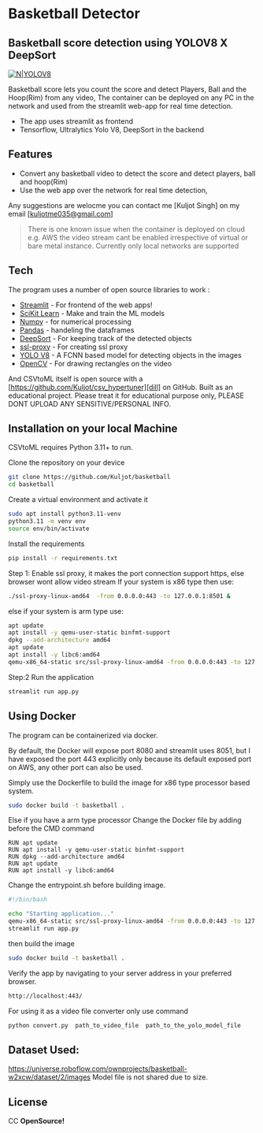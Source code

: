 # Basketball Detector
## Basketball score detection using YOLOV8 X DeepSort

[![N|YOLOV8](https://assets-global.website-files.com/6479eab6eb2ed5e597810e9e/65342ba375a1412e2f259dcc_LinkedIn_Product_Page_YOLOv8-p-800.png)](https://assets-global.website-files.com/6479eab6eb2ed5e597810e9e/65342ba375a1412e2f259dcc_LinkedIn_Product_Page_YOLOv8-p-800.png)

Basketball score lets you count the score and detect Players, Ball and the Hoop(Rim) from any video,
The container can be deployed on any PC in the network and used from the streamlit web-app for real time detection.

- The app uses streamlit as frontend
- Tensorflow, Ultralytics Yolo V8, DeepSort in the backend

## Features

- Convert any basketball video to detect the score and detect players, ball and hoop(Rim)
- Use the web app over the network for real time detection, 

Any suggestions are welocme you can contact me 
 [Kuljot Singh] on my email [kuljotme035@gmail.com]

> There is one known issue when the
> container is deployed on cloud e.g. AWS the
> video stream cant be enabled irrespective of 
> virtual or bare metal instance. 
> Currently only local networks are supported


## Tech

The program uses a number of open source libraries to work :

- [Streamlit](https://www.google.com/url?sa=t&rct=j&q=&esrc=s&source=web&cd=&cad=rja&uact=8&ved=2ahUKEwiKzMaevJuDAxXITWwGHQCFArsQFnoECAYQAQ&url=https%3A%2F%2Fstreamlit.io%2F&usg=AOvVaw0COPYHEMKG9SPXbyFDXyMf&opi=89978449) -  For frontend of the web apps!
- [SciKit Learn](https://www.google.com/url?sa=t&rct=j&q=&esrc=s&source=web&cd=&cad=rja&uact=8&ved=2ahUKEwjY5N2RvJuDAxWybmwGHa7uAksQFnoECAcQAQ&url=https%3A%2F%2Fscikit-learn.org%2F&usg=AOvVaw3pidYsGhglQXGDh_4GMetL&opi=89978449) - Make and train the ML models
- [Numpy](https://www.google.com/url?sa=t&rct=j&q=&esrc=s&source=web&cd=&cad=rja&uact=8&ved=2ahUKEwjw6p75u5uDAxXRTWwGHch4AbQQFnoECAoQAQ&url=https%3A%2F%2Fnumpy.org%2F&usg=AOvVaw3L2i9HVc9ZeynETpNrPxO-&opi=89978449) - for numerical processing
- [Pandas](https://www.google.com/url?sa=t&rct=j&q=&esrc=s&source=web&cd=&cad=rja&uact=8&ved=2ahUKEwiVzuHpu5uDAxU5TWwGHRszBdkQFnoECAUQAQ&url=https%3A%2F%2Fpandas.pydata.org%2F&usg=AOvVaw3cD5ulu4AnZcNusojIyttY&opi=89978449) - handeling the dataframes
- [DeepSort](https://github.com/nwojke/deep_sort) - For keeping track of the detected objects
- [ssl-proxy](https://github.com/suyashkumar/ssl-proxy) - For creating ssl proxy
- [YOLO V8](https://github.com/ultralytics/ultralytics) - A FCNN based model for detecting objects in the images
- [OpenCV](https://opencv.org/) - For drawing rectangles on the video


And CSVtoML itself is open source with a [https://github.com/Kuljot/csv_hypertuner][dill] on GitHub. Built as an educational project. Please treat it for educational purpose only, PLEASE DONT UPLOAD ANY SENSITIVE/PERSONAL INFO.

## Installation on your local Machine

CSVtoML requires Python 3.11+ to run.

Clone the repository on your device
```sh
git clone https://github.com/Kuljot/basketball
cd basketball
```
Create a virtual environment and activate it
```sh
sudo apt install python3.11-venv
python3.11 -m venv env
source env/bin/activate
```

Install the requirements
```sh
pip install -r requirements.txt
```
Step 1:
Enable ssl proxy, it makes the port connection support https, else browser wont allow video stream 
If your system is x86 type then use:
```sh
./ssl-proxy-linux-amd64  -from 0.0.0.0:443 -to 127.0.0.1:8501 &
```
else if your system is arm type use:
```sh
apt update
apt install -y qemu-user-static binfmt-support 
dpkg --add-architecture amd64 
apt update 
apt install -y libc6:amd64 
qemu-x86_64-static src/ssl-proxy-linux-amd64 -from 0.0.0.0:443 -to 127.0.0.1:8501 &
```

Step:2 
Run the application
```sh
streamlit run app.py
```

## Using Docker

The program can be containerized via docker.

By default, the Docker will expose port 8080 and streamlit uses 8051, 
but I have exposed the port 443 explicitly only because its default 
exposed port on AWS, any other port can also be used. 

Simply use the Dockerfile to build the image for x86 type processor based system.

```sh
sudo docker build -t basketball .
```
Else if you have a arm type processor
Change the Docker file by adding before the CMD command 

```
RUN apt update
RUN apt install -y qemu-user-static binfmt-support 
RUN dpkg --add-architecture amd64 
RUN apt update 
RUN apt install -y libc6:amd64 
```

Change the entrypoint.sh before building image.

```sh
#!/bin/bash

echo "Starting application..."
qemu-x86_64-static src/ssl-proxy-linux-amd64 -from 0.0.0.0:443 -to 127.0.0.1:8501 &
streamlit run app.py
```

then build the image
```sh
sudo docker build -t basketball .
```

Verify the app by navigating to your server address in
your preferred browser.

```sh
http://localhost:443/
```

For using it as a video file converter only use command
```sh
python convert.py  path_to_video_file  path_to_the_yolo_model_file
```

## Dataset Used:
https://universe.roboflow.com/ownprojects/basketball-w2xcw/dataset/2/images
Model file is not shared due to size.
## License
CC
**OpenSource!**

